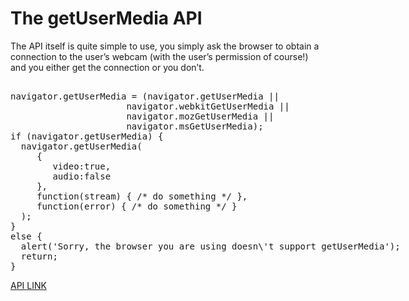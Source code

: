 <h1> The getUserMedia API </h1>
The API itself is quite simple to use, you simply ask the browser to obtain a connection to the user’s webcam (with the user’s permission of course!) and you either get the connection or you don’t.
<xmp>
navigator.getUserMedia = (navigator.getUserMedia ||
					  navigator.webkitGetUserMedia ||
					  navigator.mozGetUserMedia ||
					  navigator.msGetUserMedia);
if (navigator.getUserMedia) {
  navigator.getUserMedia(
	 {
		video:true,
		audio:false
	 },       
	 function(stream) { /* do something */ },
	 function(error) { /* do something */ }
  );
}
else {
  alert('Sorry, the browser you are using doesn\'t support getUserMedia');
  return;
}
</xmp>
<a href="https://w3c.github.io/mediacapture-main/getusermedia.html">API LINK</a>
